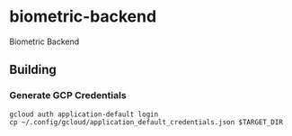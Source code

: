 # biometric-backend
Biometric Backend

## Building
### Generate GCP Credentials
```
gcloud auth application-default login 
cp ~/.config/gcloud/application_default_credentials.json $TARGET_DIR
```
